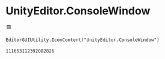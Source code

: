 # UnityEditor.ConsoleWindow
![](/img/UnityEditor.ConsoleWindow.png)

``` CSharp
EditorGUIUtility.IconContent("UnityEditor.ConsoleWindow")
```
```
111653112392082826
```
